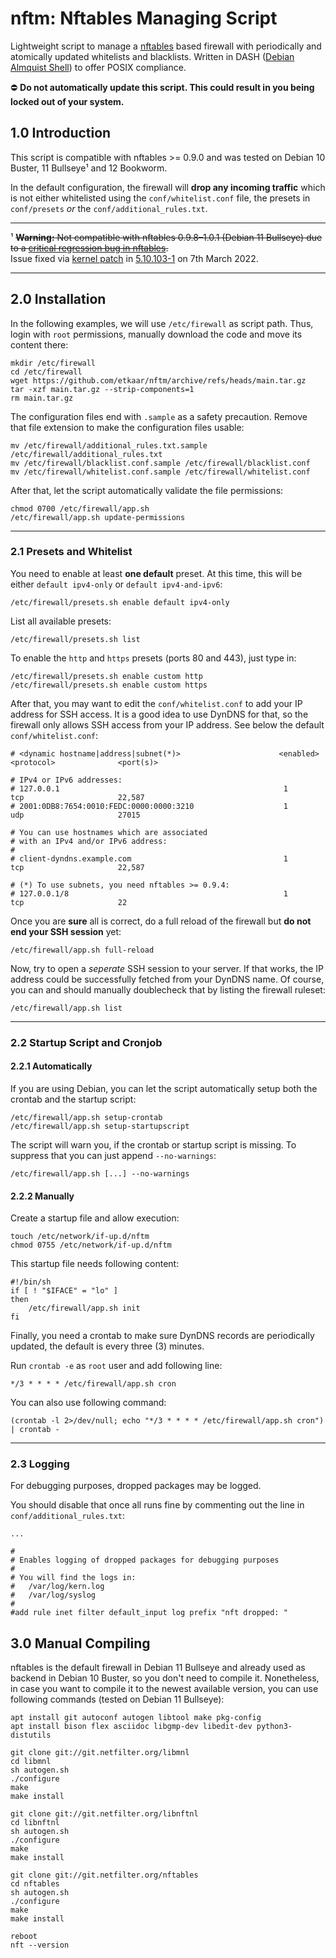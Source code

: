 # nftm: Nftables Managing Script

Lightweight script to manage a [nftables](https://en.wikipedia.org/wiki/Nftables) based firewall with periodically and atomically updated whitelists and blacklists. Written in DASH ([Debian Almquist Shell](https://wiki.archlinux.org/title/Dash)) to offer POSIX compliance.

⛔️ **Do not automatically update this script. This could result in you being locked out of your system.**

## 1.0 Introduction

This script is compatible with nftables >= 0.9.0 and was tested on Debian 10 Buster, 11 Bullseye¹ and 12 Bookworm.

In the default configuration, the firewall will **drop any incoming traffic** which is not either whitelisted using the `conf/whitelist.conf` file, the presets in `conf/presets` *or* the `conf/additional_rules.txt`.

---

¹ ~~**Warning:** Not compatible with nftables 0.9.8–1.0.1 (Debian 11 Bullseye) due to a [critical regression bug in nftables](https://marc.info/?l=netfilter-devel&m=164132615421568&w=2).~~<br/>
Issue fixed via [kernel patch](https://github.com/torvalds/linux/commit/23c54263efd7cb605e2f7af72717a2a951999217) in [5.10.103-1](https://metadata.ftp-master.debian.org/changelogs//main/l/linux/linux_5.10.106-1_changelog) on 7th March 2022.

---

## 2.0 Installation

In the following examples, we will use `/etc/firewall` as script path. Thus, login with `root` permissions, manually download the code and move its content there:

```shell
mkdir /etc/firewall
cd /etc/firewall
wget https://github.com/etkaar/nftm/archive/refs/heads/main.tar.gz
tar -xzf main.tar.gz --strip-components=1
rm main.tar.gz
```

The configuration files end with `.sample` as a safety precaution. Remove that file extension to make the configuration files usable:

```shell
mv /etc/firewall/additional_rules.txt.sample /etc/firewall/additional_rules.txt
mv /etc/firewall/blacklist.conf.sample /etc/firewall/blacklist.conf
mv /etc/firewall/whitelist.conf.sample /etc/firewall/whitelist.conf
```

After that, let the script automatically validate the file permissions:

```shell
chmod 0700 /etc/firewall/app.sh
/etc/firewall/app.sh update-permissions
```

---

### 2.1 Presets and Whitelist

You need to enable at least **one default** preset. At this time, this will be either `default ipv4-only` or `default ipv4-and-ipv6`:

```shell
/etc/firewall/presets.sh enable default ipv4-only
```

List all available presets:

```shell
/etc/firewall/presets.sh list
```

To enable the `http` and `https` presets (ports 80 and 443), just type in:

```shell
/etc/firewall/presets.sh enable custom http
/etc/firewall/presets.sh enable custom https
```

After that, you may want to edit the `conf/whitelist.conf` to add your IP address for SSH access. It is a good idea to use DynDNS for that, so the firewall only allows SSH access from your IP address. See below the default `conf/whitelist.conf`:

```shell
# <dynamic hostname|address|subnet(*)>                      <enabled>           <protocol>              <port(s)>

# IPv4 or IPv6 addresses:
# 127.0.0.1                                                  1                   tcp                     22,587
# 2001:0DB8:7654:0010:FEDC:0000:0000:3210                    1                   udp                     27015

# You can use hostnames which are associated
# with an IPv4 and/or IPv6 address:
#
# client-dyndns.example.com                                  1                   tcp                     22,587

# (*) To use subnets, you need nftables >= 0.9.4:
# 127.0.0.1/8                                                1                   tcp                     22
```

Once you are **sure** all is correct, do a full reload of the firewall but **do not end your SSH session** yet:

```shell
/etc/firewall/app.sh full-reload
```

Now, try to open a *seperate* SSH session to your server. If that works, the IP address could be successfully fetched from your DynDNS name. Of course, you can and should manually doublecheck that by listing the firewall ruleset:

```shell
/etc/firewall/app.sh list
```

---

### 2.2 Startup Script and Cronjob
#### 2.2.1 Automatically

If you are using Debian, you can let the script automatically setup both the crontab and the startup script:

```shell
/etc/firewall/app.sh setup-crontab
/etc/firewall/app.sh setup-startupscript
```

The script will warn you, if the crontab or startup script is missing. To suppress that you can just append `--no-warnings`:

```shell
/etc/firewall/app.sh [...] --no-warnings
```

#### 2.2.2 Manually

Create a startup file and allow execution:

```shell
touch /etc/network/if-up.d/nftm
chmod 0755 /etc/network/if-up.d/nftm
```

This startup file needs following content:

```shell
#!/bin/sh
if [ ! "$IFACE" = "lo" ]
then
	/etc/firewall/app.sh init
fi
```

Finally, you need a crontab to make sure DynDNS records are periodically updated, the default is every three (3) minutes.

Run `crontab -e` as `root` user and add following line:

```shell
*/3 * * * * /etc/firewall/app.sh cron
```

You can also use following command:

```shell
(crontab -l 2>/dev/null; echo "*/3 * * * * /etc/firewall/app.sh cron") | crontab -
```

---

### 2.3 Logging

For debugging purposes, dropped packages may be logged.

You should disable that once all runs fine by commenting out the line in `conf/additional_rules.txt`:

```shell
...

#
# Enables logging of dropped packages for debugging purposes
#
# You will find the logs in:
#   /var/log/kern.log
#   /var/log/syslog
#
#add rule inet filter default_input log prefix "nft dropped: "
```

## 3.0 Manual Compiling

nftables is the default firewall in Debian 11 Bullseye and already used as backend in Debian 10 Buster, so you don't need to compile it. Nonetheless, in case you want to compile it to the newest available version, you can use following commands (tested on Debian 11 Bullseye):

```shell
apt install git autoconf autogen libtool make pkg-config
apt install bison flex asciidoc libgmp-dev libedit-dev python3-distutils

git clone git://git.netfilter.org/libmnl
cd libmnl
sh autogen.sh
./configure
make
make install

git clone git://git.netfilter.org/libnftnl
cd libnftnl
sh autogen.sh
./configure
make
make install

git clone git://git.netfilter.org/nftables
cd nftables
sh autogen.sh
./configure
make
make install

reboot
nft --version
```
